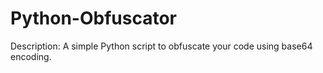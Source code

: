 # Python-Obfuscator
Description: A simple Python script to obfuscate your code using base64 encoding.
